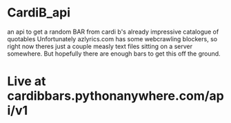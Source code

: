 # CardiB_api
an api to get a random BAR from cardi b's already impressive catalogue of quotables
Unfortunately azlyrics.com has some webcrawling blockers, so right now theres just a couple measly text files sitting on a server somewhere. But hopefully there are enough bars to get this off the ground.

# Live at cardibbars.pythonanywhere.com/api/v1 
